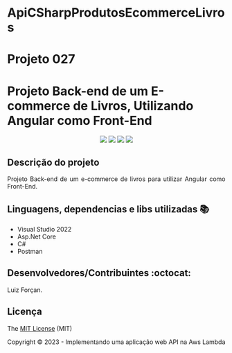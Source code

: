 # ApiCSharpProdutosEcommerceLivros
<h1>Projeto 027</h1> 
<h1>Projeto Back-end de um E-commerce de Livros, Utilizando Angular como Front-End</h1> 

<p align="center">
  <img src="http://img.shields.io/static/v1?label=License&message=MIT&color=green&style=for-the-badge"/>
  <img src="http://img.shields.io/static/v1?label=NetCore&message=7.0&color=red&style=for-the-badge"/>
  <img src="http://img.shields.io/static/v1?label=TESTES&message=%3E100&color=GREEN&style=for-the-badge"/>
  <img src="http://img.shields.io/static/v1?label=STATUS&message=CONCLUIDO&color=GREEN&style=for-the-badge"/>
</p>

## Descrição do projeto 

<p align="justify">
  Projeto Back-end de um e-commerce de livros para utilizar Angular como Front-End.
</p>

## Linguagens, dependencias e libs utilizadas :books:

- Visual Studio 2022
- Asp.Net Core
- C#
- Postman

## Desenvolvedores/Contribuintes :octocat:

<p align="justify">
  Luiz Forçan. 
</p>

## Licença 

The [MIT License]() (MIT)

Copyright :copyright: 2023 - Implementando uma aplicação web API na Aws Lambda
